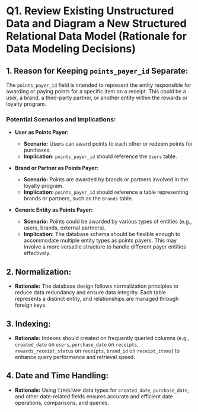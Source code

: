 # Q1. Review Existing Unstructured Data and Diagram a New Structured Relational Data Model (Rationale for Data Modeling Decisions)

## 1. **Reason for Keeping `points_payer_id` Separate:**

The `points_payer_id` field is intended to represent the entity responsible for awarding or paying points for a specific item on a receipt. This could be a user, a brand, a third-party partner, or another entity within the rewards or loyalty program.

### Potential Scenarios and Implications:

- **User as Points Payer:**

  - **Scenario:** Users can award points to each other or redeem points for purchases.
  - **Implication:** `points_payer_id` should reference the `Users` table.

- **Brand or Partner as Points Payer:**

  - **Scenario:** Points are awarded by brands or partners involved in the loyalty program.
  - **Implication:** `points_payer_id` should reference a table representing brands or partners, such as the `Brands` table.

- **Generic Entity as Points Payer:**
  - **Scenario:** Points could be awarded by various types of entities (e.g., users, brands, external partners).
  - **Implication:** The database schema should be flexible enough to accommodate multiple entity types as points payers. This may involve a more versatile structure to handle different payer entities effectively.

## 2. **Normalization:**

- **Rationale:** The database design follows normalization principles to reduce data redundancy and ensure data integrity. Each table represents a distinct entity, and relationships are managed through foreign keys.

## 3. **Indexing:**

- **Rationale:** Indexes should created on frequently queried columns (e.g., `created_date` on `users`, `purchase_date` on `receipts`, `rewards_receipt_status` on `receipts`, `brand_id` on `receipt_items`) to enhance query performance and retrieval speed.

## 4. **Date and Time Handling:**

- **Rationale:** Using `TIMESTAMP` data types for `created_date`, `purchase_date`, and other date-related fields ensures accurate and efficient date operations, comparisons, and queries.
